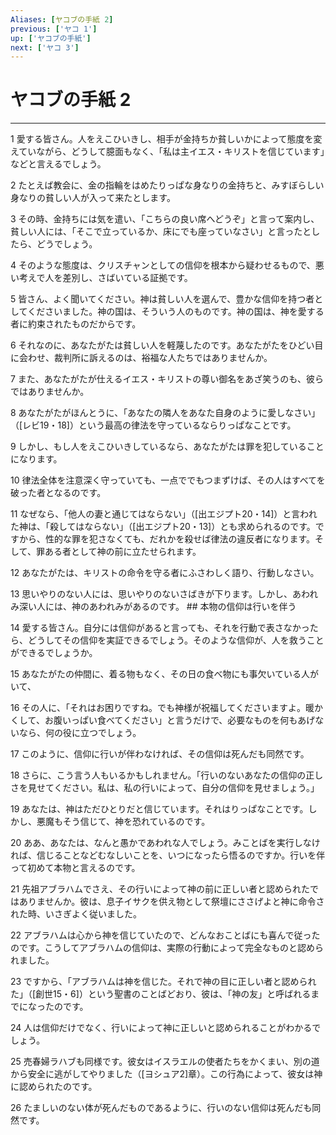 ```yaml
---
Aliases: [ヤコブの手紙 2]
previous: ['ヤコ 1']
up: ['ヤコブの手紙']
next: ['ヤコ 3']
---
```

# ヤコブの手紙 2

***




1 
愛する皆さん。人をえこひいきし、相手が金持ちか貧しいかによって態度を変えていながら、どうして臆面もなく、「私は主イエス・キリストを信じています」などと言えるでしょう。 



2 
たとえば教会に、金の指輪をはめたりっぱな身なりの金持ちと、みすぼらしい身なりの貧しい人が入って来たとします。 



3 
その時、金持ちには気を遣い、「こちらの良い席へどうぞ」と言って案内し、貧しい人には、「そこで立っているか、床にでも座っていなさい」と言ったとしたら、どうでしょう。 



4 
そのような態度は、クリスチャンとしての信仰を根本から疑わせるもので、悪い考えで人を差別し、さばいている証拠です。 



5 
皆さん、よく聞いてください。神は貧しい人を選んで、豊かな信仰を持つ者としてくださいました。神の国は、そういう人のものです。神の国は、神を愛する者に約束されたものだからです。 



6 
それなのに、あなたがたは貧しい人を軽蔑したのです。あなたがたをひどい目に会わせ、裁判所に訴えるのは、裕福な人たちではありませんか。 



7 
また、あなたがたが仕えるイエス・キリストの尊い御名をあざ笑うのも、彼らではありませんか。 



8 
あなたがたがほんとうに、「あなたの隣人をあなた自身のように愛しなさい」（[レビ19・18]）という最高の律法を守っているならりっぱなことです。 



9 
しかし、もし人をえこひいきしているなら、あなたがたは罪を犯していることになります。 



10 
律法全体を注意深く守っていても、一点ででもつまずけば、その人はすべてを破った者となるのです。 



11 
なぜなら、「他人の妻と通じてはならない」（[出エジプト20・14]）と言われた神は、「殺してはならない」（[出エジプト20・13]）とも求められるのです。ですから、性的な罪を犯さなくても、だれかを殺せば律法の違反者になります。そして、罪ある者として神の前に立たせられます。 



12 
あなたがたは、キリストの命令を守る者にふさわしく語り、行動しなさい。 



13 
思いやりのない人には、思いやりのないさばきが下ります。しかし、あわれみ深い人には、神のあわれみがあるのです。 ## 本物の信仰は行いを伴う 



14 
愛する皆さん。自分には信仰があると言っても、それを行動で表さなかったら、どうしてその信仰を実証できるでしょう。そのような信仰が、人を救うことができるでしょうか。 



15 
あなたがたの仲間に、着る物もなく、その日の食べ物にも事欠いている人がいて、 



16 
その人に、「それはお困りですね。でも神様が祝福してくださいますよ。暖かくして、お腹いっぱい食べてください」と言うだけで、必要なものを何もあげないなら、何の役に立つでしょう。 



17 
このように、信仰に行いが伴わなければ、その信仰は死んだも同然です。 



18 
さらに、こう言う人もいるかもしれません。「行いのないあなたの信仰の正しさを見せてください。私は、私の行いによって、自分の信仰を見せましょう。」 



19 
あなたは、神はただひとりだと信じています。それはりっぱなことです。しかし、悪魔もそう信じて、神を恐れているのです。 



20 
ああ、あなたは、なんと愚かであわれな人でしょう。みことばを実行しなければ、信じることなどむなしいことを、いつになったら悟るのですか。行いを伴って初めて本物と言えるのです。 



21 
先祖アブラハムでさえ、その行いによって神の前に正しい者と認められたではありませんか。彼は、息子イサクを供え物として祭壇にささげよと神に命令された時、いさぎよく従いました。 



22 
アブラハムは心から神を信じていたので、どんなおことばにも喜んで従ったのです。こうしてアブラハムの信仰は、実際の行動によって完全なものと認められました。 



23 
ですから、「アブラハムは神を信じた。それで神の目に正しい者と認められた」（[創世15・6]）という聖書のことばどおり、彼は、「神の友」と呼ばれるまでになったのです。 



24 
人は信仰だけでなく、行いによって神に正しいと認められることがわかるでしょう。 



25 
売春婦ラハブも同様です。彼女はイスラエルの使者たちをかくまい、別の道から安全に逃がしてやりました（[ヨシュア2]章）。この行為によって、彼女は神に認められたのです。 



26 
たましいのない体が死んだものであるように、行いのない信仰は死んだも同然です。
